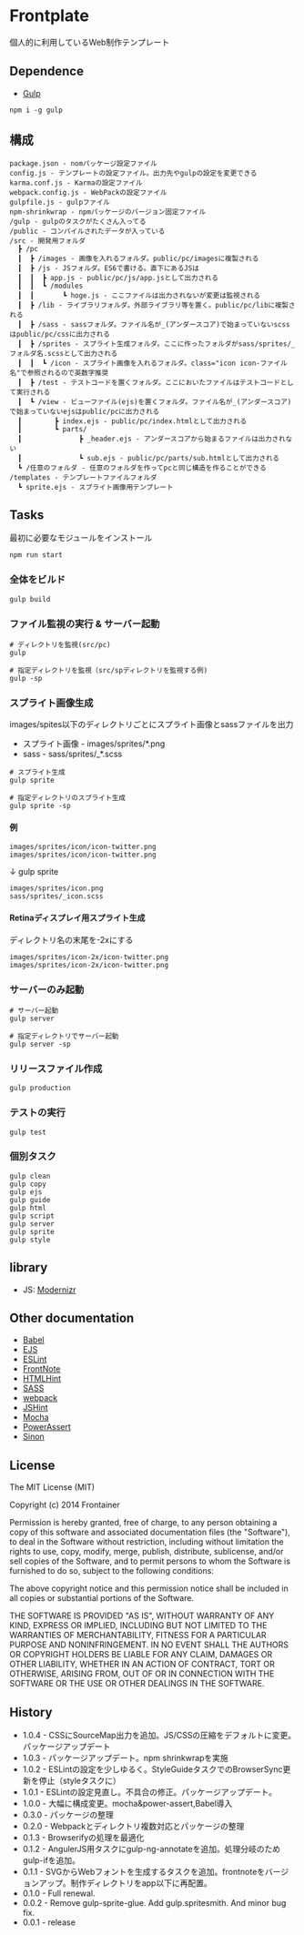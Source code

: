# Frontplate

個人的に利用しているWeb制作テンプレート

## Dependence

* [Gulp](http://gulpjs.com/)

```
npm i -g gulp
```

## 構成

```
package.json - nomパッケージ設定ファイル
config.js - テンプレートの設定ファイル。出力先やgulpの設定を変更できる
karma.conf.js - Karmaの設定ファイル
webpack.config.js - WebPackの設定ファイル
gulpfile.js - gulpファイル
npm-shrinkwrap - npmパッケージのバージョン固定ファイル
/gulp - gulpのタスクがたくさん入ってる
/public - コンパイルされたデータが入っている
/src - 開発用フォルダ
  ┣ /pc
  ┃  ┣ /images - 画像を入れるフォルダ。public/pc/imagesに複製される
  ┃  ┣ /js - JSフォルダ。ES6で書ける。直下にあるJSは
  ┃  ┃  ┣ app.js - public/pc/js/app.jsとして出力される
  ┃  ┃  ┗ /modules
  ┃  ┃       ┗ hoge.js - ここファイルは出力されないが変更は監視される
  ┃  ┣ /lib - ライブラリフォルダ。外部ライブラリ等を置く。public/pc/libに複製される
  ┃  ┣ /sass - sassフォルダ。ファイル名が_(アンダースコア)で始まっていないscssはpublic/pc/cssに出力される
  ┃  ┣ /sprites - スプライト生成フォルダ。ここに作ったフォルダがsass/sprites/_フォルダ名.scssとして出力される
  ┃  ┃  ┗ /icon - スプライト画像を入れるフォルダ。class="icon icon-ファイル名"で参照されるので英数字推奨
  ┃  ┣ /test - テストコードを置くフォルダ。ここにおいたファイルはテストコードとして実行される
  ┃  ┗ /view - ビューファイル(ejs)を置くフォルダ。ファイル名が_(アンダースコア)で始まっていないejsはpublic/pcに出力される
  ┃        ┣ index.ejs - public/pc/index.htmlとして出力される
  ┃        ┗ parts/
  ┃              ┣ _header.ejs - アンダースコアから始まるファイルは出力されない
  ┃              ┗ sub.ejs - public/pc/parts/sub.htmlとして出力される
  ┗ /任意のフォルダ - 任意のフォルダを作ってpcと同じ構造を作ることができる
/templates - テンプレートファイルフォルダ
  ┗ sprite.ejs - スプライト画像用テンプレート
```

## Tasks

最初に必要なモジュールをインストール

```
npm run start
```


### 全体をビルド

```
gulp build
```

### ファイル監視の実行 & サーバー起動

```
# ディレクトリを監視(src/pc)
gulp

# 指定ディレクトリを監視（src/spディレクトリを監視する例)
gulp -sp
```

### スプライト画像生成

images/spites以下のディレクトリごとにスプライト画像とsassファイルを出力

* スプライト画像 - images/sprites/*.png
* sass - sass/sprites/_*.scss

```
# スプライト生成
gulp sprite

# 指定ディレクトリのスプライト生成
gulp sprite -sp
```

#### 例

```
images/sprites/icon/icon-twitter.png
images/sprites/icon/icon-twitter.png
```
↓ gulp sprite
```
images/sprites/icon.png
sass/sprites/_icon.scss
```

#### Retinaディスプレイ用スプライト生成

ディレクトリ名の末尾を-2xにする

```
images/sprites/icon-2x/icon-twitter.png
images/sprites/icon-2x/icon-twitter.png
```

### サーバーのみ起動

```
# サーバー起動
gulp server

# 指定ディレクトリでサーバー起動
gulp server -sp
```

### リリースファイル作成

```
gulp production
```

### テストの実行

```
gulp test
```

### 個別タスク

```
gulp clean
gulp copy
gulp ejs
gulp guide
gulp html
gulp script
gulp server
gulp sprite
gulp style
```

## library

- JS:   [Modernizr](http://modernizr.com/)

## Other documentation

- [Babel](https://babeljs.io/)
- [EJS](http://www.embeddedjs.com/)
- [ESLint](http://eslint.org/)
- [FrontNote](http://frontainer.com/frontnote/)
- [HTMLHint](http://htmlhint.com/)
- [SASS](http://sass-lang.com/)
- [webpack](http://webpack.github.io/)
- [JSHint](http://jshint.com/)
- [Mocha](http://mochajs.org/)
- [PowerAssert](https://github.com/power-assert-js/power-assert)
- [Sinon](http://sinonjs.org/)

## License

The MIT License (MIT)

Copyright (c) 2014 Frontainer

Permission is hereby granted, free of charge, to any person obtaining a copy
of this software and associated documentation files (the "Software"), to deal
in the Software without restriction, including without limitation the rights
to use, copy, modify, merge, publish, distribute, sublicense, and/or sell
copies of the Software, and to permit persons to whom the Software is
furnished to do so, subject to the following conditions:

The above copyright notice and this permission notice shall be included in all
copies or substantial portions of the Software.

THE SOFTWARE IS PROVIDED "AS IS", WITHOUT WARRANTY OF ANY KIND, EXPRESS OR
IMPLIED, INCLUDING BUT NOT LIMITED TO THE WARRANTIES OF MERCHANTABILITY,
FITNESS FOR A PARTICULAR PURPOSE AND NONINFRINGEMENT. IN NO EVENT SHALL THE
AUTHORS OR COPYRIGHT HOLDERS BE LIABLE FOR ANY CLAIM, DAMAGES OR OTHER
LIABILITY, WHETHER IN AN ACTION OF CONTRACT, TORT OR OTHERWISE, ARISING FROM,
OUT OF OR IN CONNECTION WITH THE SOFTWARE OR THE USE OR OTHER DEALINGS IN THE
SOFTWARE.

## History
* 1.0.4 - CSSにSourceMap出力を追加。JS/CSSの圧縮をデフォルトに変更。パッケージアップデート
* 1.0.3 - パッケージアップデート。npm shrinkwrapを実施
* 1.0.2 - ESLintの設定を少しゆるく。StyleGuideタスクでのBrowserSync更新を停止（styleタスクに）
* 1.0.1 - ESLintの設定見直し。不具合の修正。パッケージアップデート。
* 1.0.0 - 大幅に構成変更。mocha&power-assert,Babel導入
* 0.3.0 - パッケージの整理
* 0.2.0 - Webpackとディレクトリ複数対応とパッケージの整理
* 0.1.3 - Browserifyの処理を最適化
* 0.1.2 - AngulerJS用タスクにgulp-ng-annotateを追加。処理分岐のためgulp-ifを追加。
* 0.1.1 - SVGからWebフォントを生成するタスクを追加。frontnoteをバージョンアップ。制作ディレクトリをapp以下に再配置。
* 0.1.0 - Full renewal.
* 0.0.2 - Remove gulp-sprite-glue. Add gulp.spritesmith. And minor bug fix.
* 0.0.1 - release